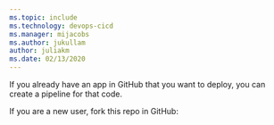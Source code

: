```yaml
---
ms.topic: include
ms.technology: devops-cicd
ms.manager: mijacobs
ms.author: jukullam
author: juliakm
ms.date: 02/13/2020
---
```


If you already have an app in GitHub that you want to deploy, you can create a pipeline for that code.

If you are a new user, fork this repo in GitHub:
